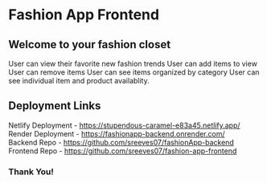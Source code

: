 # Fashion App Frontend

## Welcome to your fashion closet
User can view their favorite new fashion trends 
User can add items to view
User can remove items 
User can see items organized by category 
User can see individual item and product availablity.

## Deployment Links
Netlify Deployment - https://stupendous-caramel-e83a45.netlify.app/
<br>
Render Deployment - https://fashionapp-backend.onrender.com/
<br>
Backend Repo - https://github.com/sreeves07/fashionApp-backend
<br>
Frontend Repo - https://github.com/sreeves07/fashion-app-frontend

### Thank You!